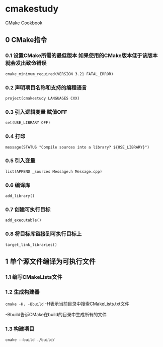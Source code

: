 # cmakestudy
CMake Cookbook

## 0 CMake指令
### 0.1 设置CMake所需的最低版本 如果使用的CMake版本低于该版本 就会发出致命错误
`cmake_minimum_required(VERSION 3.21 FATAL_ERROR)`

### 0.2 声明项目名称和支持的编程语言
`project(cmakestudy LANGUAGES CXX)`

### 0.3 引入逻辑变量 赋值OFF
`set(USE_LIBRARY OFF)`

### 0.4 打印
`message(STATUS "Compile sources into a library? ${USE_LIBRARY}")`

### 0.5 引入变量
`list(APPEND _sources Message.h Message.cpp)`

### 0.6 编译库
`add_library()`

### 0.7 创建可执行目标
`add_executable()`

### 0.8 将目标库链接到可执行目标上
`target_link_libraries()`

## 1 单个源文件编译为可执行文件
### 1.1 编写CMakeLists文件
### 1.2 生成构建器
`cmake -H. -Bbuild`
-H表示当前目录中搜索CMakeLists.txt文件

-Bbuild告诉CMake在build的目录中生成所有的文件

### 1.3 构建项目
`cmake --build ./build/`